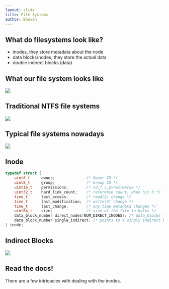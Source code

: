 ```yaml
---
layout: slide
title: File Systems
author: Bhuvan
---
```


## What do filesystems look like?

* inodes, they store metadata about the node
* data blocks/nodes, they store the actual data
* double indirect blocks (data)

## What our file system looks like

![](/resources/slides/filesystem/map.png)

## Traditional NTFS file systems

![](/resources/slides/filesystem/ntfs.png)

## Typical file systems nowadays

![](/resources/slides/filesystem/inode_with_signatures.jpg)

## Inode

```C
typedef struct {
	uint8_t 	owner;				/* Owner ID */
	uint8_t 	group;				/* Group ID */
	uint16_t 	permissions;		/* <d,f,c,p>rwxrwxrwx */
	uint32_t 	hard_link_count;	/* reference count, when hit 0 */
	time_t 		last_access;		/* read(2) change */
	time_t 		last_modification;	/* write(2) change */
	time_t 		last_change;		/* any time metadata changes */
	uint64_t 	size;				/* size of the file in bytes */
	data_block_number direct_nodes[NUM_DIRECT_INODES]; /* data_blocks */
	data_block_number single_indirect; /* points to a singly indirect block */
} inode;
```

## Indirect Blocks

![](/resources/slides/filesystem/IndirectBlocks1.png)

## Read the docs!

There are a few intricacies with dealing with the inodes.

